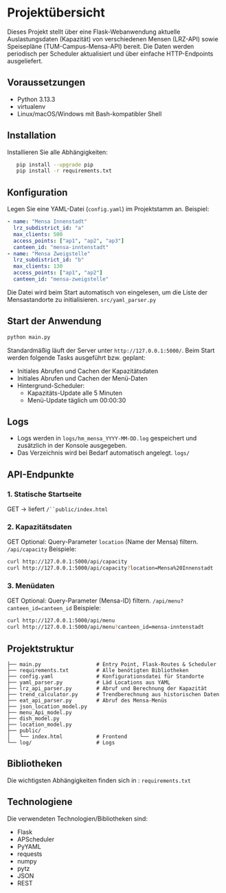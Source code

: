 # Projektübersicht
Dieses Projekt stellt über eine Flask-Webanwendung aktuelle Auslastungsdaten (Kapazität) von verschiedenen Mensen (LRZ-API) sowie Speisepläne (TUM-Campus-Mensa-API) bereit. Die Daten werden periodisch per Scheduler aktualisiert und über einfache HTTP-Endpoints ausgeliefert.
## Voraussetzungen
- Python 3.13.3
- virtualenv
- Linux/macOS/Windows mit Bash-kompatibler Shell

## Installation
Installieren Sie alle Abhängigkeiten:
``` bash
   pip install --upgrade pip
   pip install -r requirements.txt
```
## Konfiguration
Legen Sie eine YAML-Datei (`config.yaml`) im Projektstamm an. Beispiel:
``` yaml
- name: "Mensa Innenstadt"
  lrz_subdistrict_id: "a"
  max_clients: 500
  access_points: ["ap1", "ap2", "ap3"]
  canteen_id: "mensa-inntenstadt"
- name: "Mensa Zweigstelle"
  lrz_subdistrict_id: "b"
  max_clients: 130
  access_points: ["ap1", "ap2"]
  canteen_id: "mensa-zweigstelle"
```
Die Datei wird beim Start automatisch von eingelesen, um die Liste der Mensastandorte zu initialisieren. `src/yaml_parser.py`
## Start der Anwendung
``` bash
python main.py
```
Standardmäßig läuft der Server unter `http://127.0.0.1:5000/`.
Beim Start werden folgende Tasks ausgeführt bzw. geplant:
- Initiales Abrufen und Cachen der Kapazitätsdaten
- Initiales Abrufen und Cachen der Menü-Daten
- Hintergrund-Scheduler:
    - Kapazitäts-Update alle 5 Minuten
    - Menü-Update täglich um 00:00:30

## Logs
- Logs werden in `logs/hm_mensa_YYYY-MM-DD.log` gespeichert und zusätzlich in der Konsole ausgegeben.
- Das Verzeichnis wird bei Bedarf automatisch angelegt. `logs/`

## API-Endpunkte
### 1. Statische Startseite
GET
→ liefert `/``public/index.html`
### 2. Kapazitätsdaten
GET
Optional: Query-Parameter `location` (Name der Mensa) filtern. `/api/capacity`
Beispiele:
``` bash
curl http://127.0.0.1:5000/api/capacity
curl http://127.0.0.1:5000/api/capacity?location=Mensa%20Innenstadt
```
### 3. Menüdaten
GET
Optional: Query-Parameter (Mensa-ID) filtern. `/api/menu?canteen_id=canteen_id`
Beispiele:
``` bash
curl http://127.0.0.1:5000/api/menu
curl http://127.0.0.1:5000/api/menu?canteen_id=mensa-inntenstadt
```
## Projektstruktur
``` 
├── main.py                  # Entry Point, Flask-Routes & Scheduler
├── requirements.txt         # Alle benötigten Bibliotheken
├── config.yaml              # Konfigurationsdatei für Standorte
├── yaml_parser.py           # Läd Locations aus YAML
├── lrz_api_parser.py        # Abruf und Berechnung der Kapazität
├── trend_calculator.py      # Trendberechnung aus historischen Daten
├── eat_api_parser.py        # Abruf des Mensa-Menüs
├── json_location_model.py
├── menu_Api_model.py
├── dish_model.py
├── location_model.py  
├── public/
│   └── index.html           # Frontend
└── log/                     # Logs

```
## Bibliotheken
Die wichtigsten Abhängigkeiten finden sich in : `requirements.txt`
## Technologiene
Die verwendeten Technologien/Bibliotheken sind:
- Flask
- APScheduler
- PyYAML
- requests
- numpy
- pytz
- JSON
- REST
